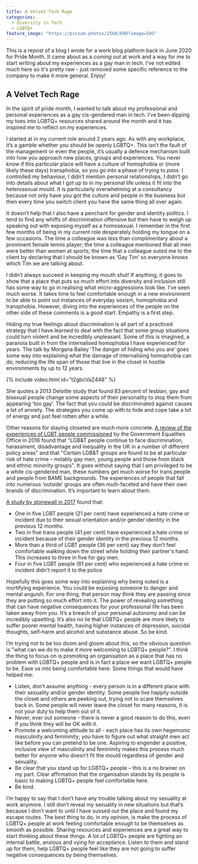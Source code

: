 ```yaml
---
title: A Velvet Tech Rage
categories:
  - Diversity in Tech
  - LGBTQ+
feature_image: "https://picsum.photos/2560/600?image=505"
---
```


This is a repost of a blog I wrote for a work blog platform back in June 2020 for Pride Month. It came about as a *coming out* at work and a way for me to start writing about my experiences as a gay man in tech. I've not edited much here so it's pretty raw - just removed some specific reference to the company to make it more general. Enjoy!

## A Velvet Tech Rage
In the spirit of pride month, I wanted to talk about my professional and personal experiences as a gay cis-gendered man in tech. I’ve been dipping my toes into LGBTQ+ resources shared around the month and it has inspired me to reflect on my experiences.

I started at in my current role around 2 years ago. As with any workplace, it’s a gamble whether you should be openly LGBTQ+. This isn’t the fault of the management or even the people, it’s usually a defence mechanism built into how you approach new places, groups and experiences. You never know if this particular place will have a culture of homophobia or (more likely these days) transphobia, so you go into a phase of trying to *pass*. I controlled my behaviour, I didn’t mention personal relationships, I didn’t go into details about what I got up to in my personal life unless it fit into the heterosexual mould. It is particularly overwhelming at a consultancy because not only have you got the culture and people in the business but then every time you switch client you have the same thing all over again.

It doesn’t help that I also have a penchant for gender and identity politics. I tend to find any whiffs of discrimination offensive but then have to weigh up speaking out with exposing myself as a homosexual. I remember in the first few months of being in my current role desperately holding my tongue on a few occasions. The time a colleague was less than complimentary about a prominent female tennis player; the time a colleague mentioned that all men were better than women at sports; the time that a colleague outed me to the client by declaring that I should be known as ‘Gay Tim’ so everyone knows which Tim we are talking about.

I didn’t always succeed in keeping my mouth shut! If anything, it goes to show that a place that puts so much effort into diversity and inclusion still has some way to go in realising what micro-aggressions look like. I’ve seen much worse. It takes time to feel comfortable enough in a new environment to be able to point out instances of everyday sexism, homophobia and transphobia. However, diving into the experiences of the people on the other side of these comments is a good start. Empathy is a first step.

Hiding my true feelings about discrimination is all part of a practiced strategy that I have learned to deal with the fact that some group situations could turn violent and be incredibly unpleasant. Some of this is imagined, a paranoia built in from the internalised homophobia I have experienced for years. The talk by Morgana Bailey ‘The danger of hiding who you are’ goes some way into explaining what the damage of internalising homophobia can do, reducing the life span of those that live in the closet in hostile environments by up to 12 years. 

{% include video.html id="t2gbcVaZ448" %}

She quotes a 2013 Deloitte study that found 83 percent of lesbian, gay and bisexual people change some aspects of their personality to stop them from appearing ‘too gay’. The fact that you could be discriminated against causes a lot of anxiety. The strategies you come up with to hide and cope take a lot of energy and just feel rotten after a while.

Other reasons for staying closeted are much more concrete. [A review of the experiences of LGBT people commissioned](https://assets.publishing.service.gov.uk/government/uploads/system/uploads/attachment_data/file/539682/160719_REPORT_LGBT_evidence_review_NIESR_FINALPDF.pdf) by the Government Equalities Office in 2016 found that "LGB&T people continue to face discrimination, harassment, disadvantage and inequality in the UK in a number of different policy areas" and that "Certain LGB&T groups are found to be at particular risk of hate crime – notably gay men, young people and those from black and ethnic minority groups". It goes without saying that I am privileged to be a white cis-gendered man, these numbers get much worse for trans people and people from BAME backgrounds. The experiences of people that fall into numerous ‘outside’ groups are often multi-faceted and have their own brands of discrimination. It’s important to learn about them.

[A study by stonewall in 2017](https://www.stonewall.org.uk/system/files/lgbt_in_britain_hate_crime.pdf) found that:
- One in five LGBT people (21 per cent) have experienced a hate crime or incident due to their sexual orientation and/or gender identity in the previous 12 months.
- Two in five trans people (41 per cent) have experienced a hate crime or incident because of their gender identity in the previous 12 months.
- More than a third of LGBT people (36 per cent) say they don’t feel comfortable walking down the street while holding their partner's hand. This increases to three in five for gay men.
- Four in five LGBT people (81 per cent) who experienced a hate crime or incident didn't report it to the police

Hopefully this goes some way into explaining why being outed is a mortifying experience. You could be exposing someone to danger and mental anguish. For one thing, that person may think they are passing since they are putting so much effort into it. The power of revealing something that can have negative consequences for your professional life has been taken away from you. It’s a breach of your personal autonomy and can be incredibly upsetting. It’s also no lie that LGBTQ+ people are more likely to suffer poorer mental health, having higher instances of depression, suicidal thoughts, self-harm and alcohol and substance abuse. So be kind.

I’m trying not to be too doom and gloom about this, so the obvious question is "what can we do to make it more welcoming to LGBTQ+ people?". I think the thing to focus on is promoting an organisation as a place that has no problem with LGBTQ+ people and is in fact a place we want LGBTQ+ people to be. Ease us into being comfortable here. Some things that would have helped me:
- Listen, don’t assume anything - every person is in a different place with their sexuality and/or gender identity. Some people live happily outside the closet and others are peeking out, trying not to scare themselves back in. Some people will never leave the closet for many reasons, it is not your duty to help them out of it.
- Never, ever out someone - there is never a good reason to do this, even if you think they will be OK with it.
- Promote a welcoming attitude to all - each place has its own hegemonic masculinity and femininity; you have to figure out what straight men act like before you can pretend to be one. Aspiring to engender a positive, inclusive view of masculinity and femininity makes this process much better for anyone who doesn’t fit the mould regardless of gender and sexuality.
- Be clear that you stand up for LGBTQ+ people – this is a no brainer on my part. Clear affirmation that the organisation stands by its people is basic to making LGBTQ+ people feel comfortable here.
- Be kind.

I’m happy to say that I don’t have any trouble talking about my sexuality at work anymore. I still don’t reveal my sexuality in new situations but that’s because I don’t want to until I have sussed out the place and found my escape routes. The best thing to do, in my opinion, is make the process of LGBTQ+ people at work feeling comfortable enough to be themselves as smooth as possible. Sharing resources and experiences are a great way to start thinking about these things. A lot of LGBTQ+ people are fighting an internal battle, anxious and vying for acceptance. Listen to them and stand up for them, help LGBTQ+ people feel like they are not going to suffer negative consequences by being themselves.